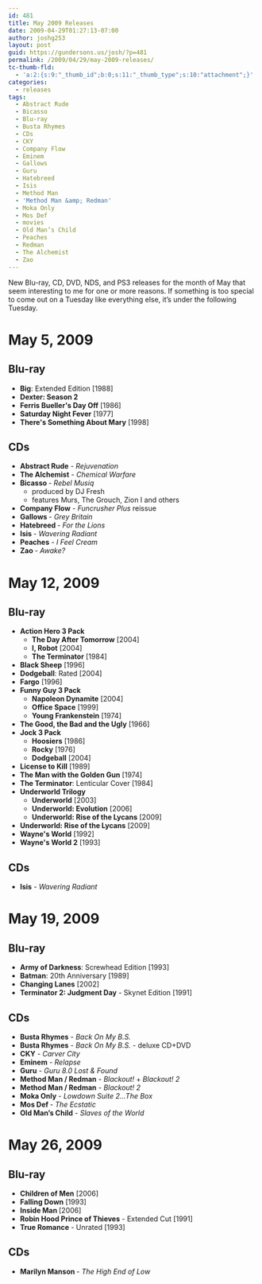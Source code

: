 ```yaml
---
id: 481
title: May 2009 Releases
date: 2009-04-29T01:27:13-07:00
author: joshg253
layout: post
guid: https://gundersons.us/josh/?p=481
permalink: /2009/04/29/may-2009-releases/
tc-thumb-fld:
  - 'a:2:{s:9:"_thumb_id";b:0;s:11:"_thumb_type";s:10:"attachment";}'
categories:
  - releases
tags:
  - Abstract Rude
  - Bicasso
  - Blu-ray
  - Busta Rhymes
  - CDs
  - CKY
  - Company Flow
  - Eminem
  - Gallows
  - Guru
  - Hatebreed
  - Isis
  - Method Man
  - 'Method Man &amp; Redman'
  - Moka Only
  - Mos Def
  - movies
  - Old Man’s Child
  - Peaches
  - Redman
  - The Alchemist
  - Zao
---
```

New Blu-ray, CD, DVD, NDS, and PS3 releases for the month of May that seem interesting to me for one or more reasons. If something is too special to come out on a Tuesday like everything else, it’s under the following Tuesday.

<h1>May 5, 2009</h1>

<h2>Blu-ray</h2>

<ul>
    <li><strong>Big</strong>: Extended Edition [1988]</li>
    <li><strong>Dexter: Season 2</strong></li>
    <li><strong>Ferris Bueller's Day Off</strong> [1986]</li>
    <li><strong>Saturday Night Fever</strong> [1977]</li>
    <li><strong>There's Something About Mary</strong> [1998]</li>
</ul>

<h2>CDs</h2>

<ul>
    <li><strong>Abstract Rude</strong> - <em>Rejuvenation</em></li>
    <li><strong>The Alchemist</strong> - <em>Chemical Warfare</em></li>
    <li><strong>Bicasso </strong><em>- Rebel Musiq</em>
<ul>
    <li>produced by DJ Fresh</li>
    <li>features Murs, The Grouch, Zion I and others<em>
</em></li>
</ul>
</li>
    <li><strong>Company Flow</strong> - <em>Funcrusher Plus</em> reissue</li>
    <li><strong>Gallows </strong>- <em>Grey Britain</em></li>
    <li><strong>Hatebreed </strong>- <em>For the Lions</em></li>
    <li><strong>Isis </strong>- <em>Wavering Radiant</em></li>
    <li><strong>Peaches</strong> - <em>I Feel Cream</em></li>
    <li><strong>Zao </strong>- <em>Awake?
</em></li>
</ul>

<h1>May 12, 2009</h1>

<h2>Blu-ray</h2>

<ul>
    <li><strong>Action Hero 3 Pack</strong>
<ul>
    <li><strong>The Day After Tomorrow</strong> [2004]</li>
    <li><strong>I, Robot</strong> [2004]</li>
    <li><strong>The Terminator</strong> [1984]</li>
</ul>
</li>
    <li><strong>Black Sheep</strong> [1996]</li>
    <li><strong>Dodgeball</strong>: Rated [2004]</li>
    <li><strong>Fargo</strong> [1996]</li>
    <li><strong>Funny Guy 3 Pack</strong>
<ul>
    <li><strong>Napoleon Dynamite</strong> [2004]</li>
    <li><strong>Office Space</strong> [1999]</li>
    <li><strong>Young Frankenstein</strong> [1974]</li>
</ul>
</li>
    <li><strong>The Good, the Bad and the Ugly</strong> [1966]</li>
    <li><strong>Jock 3 Pack</strong>
<ul>
    <li><strong>Hoosiers</strong> [1986]</li>
    <li><strong>Rocky</strong> [1976]</li>
    <li><strong>Dodgeball</strong> [2004]</li>
</ul>
</li>
    <li><strong>License to Kill</strong> [1989]</li>
    <li><strong>The Man with the Golden Gun</strong> [1974]</li>
    <li><strong>The Terminator</strong>: Lenticular Cover [1984]</li>
    <li><strong>Underworld Trilogy</strong>
<ul>
    <li><strong>Underworld</strong> [2003]<strong>
</strong></li>
    <li><strong>Underworld: Evolution</strong> [2006]</li>
    <li><strong>Underworld: Rise of the Lycans</strong> [2009]</li>
</ul>
</li>
    <li><strong>Underworld: Rise of the Lycans</strong> [2009]</li>
    <li><strong>Wayne's World</strong> [1992]</li>
    <li><strong>Wayne's World 2</strong> [1993]</li>
</ul>

<h2>CDs</h2>

<ul>
    <li><strong>Isis</strong> - <em>Wavering Radiant</em></li>
</ul>

<h1>May 19, 2009</h1>

<h2>Blu-ray</h2>

<ul>
    <li><strong>Army of Darkness</strong>: Screwhead Edition [1993]</li>
    <li><strong>Batman</strong>: 20th Anniversary [1989]</li>
    <li><strong>Changing Lanes</strong> [2002]</li>
    <li><strong>Terminator 2: Judgment Day</strong> - Skynet Edition [1991]</li>
</ul>

<h2>CDs</h2>

<ul>
    <li><strong>Busta Rhymes</strong> - <em>Back On My B.S.</em></li>
    <li><strong>Busta Rhymes</strong> - <em>Back On My B.S. </em>- deluxe CD+DVD</li>
    <li><strong>CKY</strong> - <em>Carver City</em></li>
    <li><strong>Eminem</strong> - <em>Relapse</em></li>
    <li><strong>Guru</strong> - <em>Guru 8.0 Lost &amp; Found</em></li>
    <li><strong>Method Man / Redman</strong> - <em>Blackout!</em> + <em>Blackout! 2</em></li>
    <li><strong>Method Man / Redman</strong> - <em>Blackout! 2</em></li>
    <li><strong>Moka Only</strong> - <em>Lowdown Suite 2...The Box</em></li>
    <li><strong>Mos Def </strong>- <em>The Ecstatic</em></li>
    <li><strong>Old Man’s Child</strong> - <em>Slaves of the World</em></li>
</ul>

<h1>May 26, 2009</h1>

<h2>Blu-ray</h2>

<ul>
    <li><strong>Children of Men</strong> [2006]</li>
    <li><strong>Falling Down</strong> [1993]</li>
    <li><strong>Inside Man </strong>[2006]</li>
    <li><strong>Robin Hood Prince of Thieves</strong> - Extended Cut [1991]</li>
    <li><strong>True Romance</strong> - Unrated [1993]</li>
</ul>

<h2>CDs</h2>

<ul>
    <li><strong>Marilyn Manson </strong>- <em>The High End of Low
</em></li>
</ul>